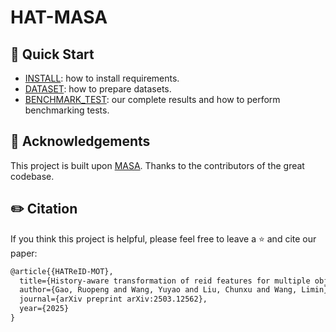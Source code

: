 # HAT-MASA



## :dash: Quick Start

- [INSTALL](./docs/INSTALL.md): how to install requirements.
- [DATASET](./docs/DATASET.md): how to prepare datasets.
- [BENCHMARK_TEST](./docs/BENCHMARK_TEST.md): our complete results and how to perform benchmarking tests.


## :bouquet: Acknowledgements

This project is built upon [MASA](https://github.com/siyuanliii/masa). Thanks to the contributors of the great codebase.

## :pencil2: Citation

If you think this project is helpful, please feel free to leave a :star: and cite our paper:

```tex
@article{{HATReID-MOT},
  title={History-aware transformation of reid features for multiple object tracking},
  author={Gao, Ruopeng and Wang, Yuyao and Liu, Chunxu and Wang, Limin},
  journal={arXiv preprint arXiv:2503.12562},
  year={2025}
}
```
